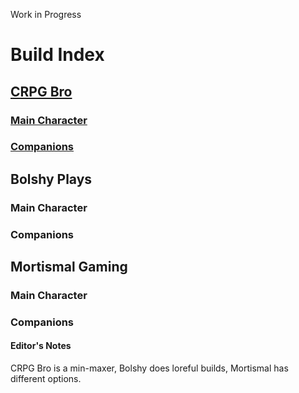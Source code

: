 Work in Progress

# Build Index

## [CRPG Bro](https://www.youtube.com/@cRPGBro)

### [Main Character](WOTR/builds/CRPG_Bro_Builds/mc_builds.md)

### [Companions](WOTR/builds/CRPG_Bro_Builds/companion_builds.md)

## Bolshy Plays

### Main Character

### Companions

## Mortismal Gaming

### Main Character

### Companions

#### Editor's Notes

CRPG Bro is a min-maxer, Bolshy does loreful builds, Mortismal has different options.

